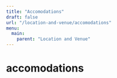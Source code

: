 ```yaml
---
title: "Accomodations"
draft: false
url: "/location-and-venue/accomodations"
menu:
  main:
    parent: "Location and Venue"
---
```


# accomodations
